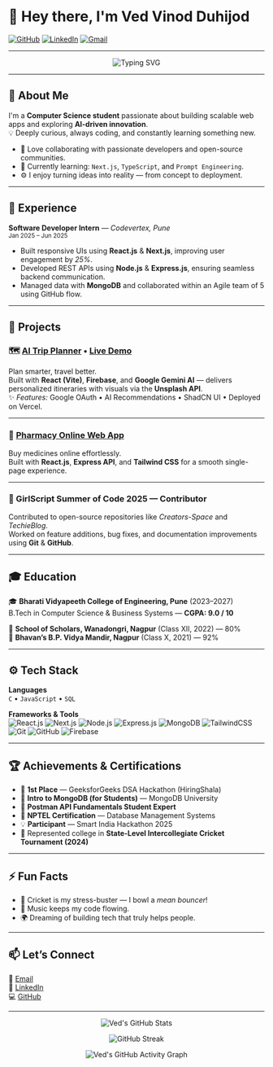 # 👋 Hey there, I'm **Ved Vinod Duhijod**

[![GitHub](https://img.shields.io/badge/GitHub-vedduhijod-181717?style=flat&logo=github)](https://github.com/vedduhijod)
[![LinkedIn](https://img.shields.io/badge/LinkedIn-vedduhijod-blue?style=flat&logo=linkedin)](https://linkedin.com/in/vedduhijod)
[![Gmail](https://img.shields.io/badge/Email-vedduhijod@gmail.com-D14836?style=flat&logo=gmail)](mailto:vedduhijod@gmail.com)

---

<p align="center">
  <img src="https://readme-typing-svg.demolab.com?font=Fira+Code&duration=2200&pause=1000&color=F7971E&center=true&vCenter=true&width=480&lines=Full-Stack+Developer+💻;AI+Explorer+🤖;Cricket+Fan+🏏;Lifelong+Learner+🚀" alt="Typing SVG" />
</p>

---

## 🚀 About Me

I'm a **Computer Science student** passionate about building scalable web apps and exploring **AI-driven innovation**.  
💡 Deeply curious, always coding, and constantly learning something new.

- 🤝 Love collaborating with passionate developers and open-source communities.  
- 🧠 Currently learning: `Next.js`, `TypeScript`, and `Prompt Engineering`.  
- ⚙️ I enjoy turning ideas into reality — from concept to deployment.

---

## 💼 Experience

**Software Developer Intern** — *Codevertex, Pune*  
<sub>Jan 2025 – Jun 2025</sub>  

- Built responsive UIs using **React.js** & **Next.js**, improving user engagement by *25%*.  
- Developed REST APIs using **Node.js** & **Express.js**, ensuring seamless backend communication.  
- Managed data with **MongoDB** and collaborated within an Agile team of 5 using GitHub flow.

---

## 🧠 Projects

### 🗺️ [AI Trip Planner](https://github.com/vedduhijod/ai-trip-planner) • [Live Demo](#)
Plan smarter, travel better.  
Built with **React (Vite)**, **Firebase**, and **Google Gemini AI** — delivers personalized itineraries with visuals via the **Unsplash API**.  
✨ *Features:* Google OAuth • AI Recommendations • ShadCN UI • Deployed on Vercel.

---

### 💊 [Pharmacy Online Web App](https://github.com/vedduhijod/pharmacy-web-app)
Buy medicines online effortlessly.  
Built with **React.js**, **Express API**, and **Tailwind CSS** for a smooth single-page experience.

---

### 🧩 GirlScript Summer of Code 2025 — Contributor
Contributed to open-source repositories like *Creators-Space* and *TechieBlog*.  
Worked on feature additions, bug fixes, and documentation improvements using **Git** & **GitHub**.

---

## 🎓 Education

🎓 **Bharati Vidyapeeth College of Engineering, Pune** (2023–2027)  
B.Tech in Computer Science & Business Systems — **CGPA: 9.0 / 10**

🏫 **School of Scholars, Wanadongri, Nagpur** (Class XII, 2022) — 80%  
🏫 **Bhavan’s B.P. Vidya Mandir, Nagpur** (Class X, 2021) — 92%

---

## ⚙️ Tech Stack

**Languages**  
`C` • `JavaScript` • `SQL`

**Frameworks & Tools**  
![React.js](https://img.shields.io/badge/React-61DAFB?logo=react&logoColor=black)
![Next.js](https://img.shields.io/badge/Next.js-000000?logo=next.js&logoColor=white)
![Node.js](https://img.shields.io/badge/Node.js-339933?logo=node.js&logoColor=white)
![Express.js](https://img.shields.io/badge/Express.js-000000?logo=express&logoColor=white)
![MongoDB](https://img.shields.io/badge/MongoDB-47A248?logo=mongodb&logoColor=white)
![TailwindCSS](https://img.shields.io/badge/TailwindCSS-38B2AC?logo=tailwindcss&logoColor=white)
![Git](https://img.shields.io/badge/Git-F05032?logo=git&logoColor=white)
![GitHub](https://img.shields.io/badge/GitHub-181717?logo=github&logoColor=white)
![Firebase](https://img.shields.io/badge/Firebase-FFCA28?logo=firebase&logoColor=black)

---

## 🏆 Achievements & Certifications

- 🥇 **1st Place** — GeeksforGeeks DSA Hackathon (HiringShala)  
- 🥈 **Intro to MongoDB (for Students)** — MongoDB University  
- 🧩 **Postman API Fundamentals Student Expert**  
- 📜 **NPTEL Certification** — Database Management Systems  
- 💡 **Participant** — Smart India Hackathon 2025  
- 🏏 Represented college in **State-Level Intercollegiate Cricket Tournament (2024)**

---

## ⚡ Fun Facts

- 🏏 Cricket is my stress-buster — I bowl a *mean bouncer*!  
- 🎵 Music keeps my code flowing.  
- 🌍 Dreaming of building tech that truly helps people.

---

## 📫 Let’s Connect

📧 [Email](mailto:vedduhijod@gmail.com)  
💼 [LinkedIn](https://linkedin.com/in/vedduhijod)  
💻 [GitHub](https://github.com/vedduhijod)

---

<p align="center">
  <img src="https://github-readme-stats.vercel.app/api?username=vedduhijod&show_icons=true&theme=radical" alt="Ved's GitHub Stats" />
</p>

<p align="center">
  <img src="https://streak-stats.demolab.com?user=vedduhijod&theme=radical&hide_border=true" alt="GitHub Streak" />
</p>

<p align="center">
  <img src="https://github-readme-activity-graph.vercel.app/graph?username=vedduhijod&theme=react-dark&hide_border=true" alt="Ved's GitHub Activity Graph" />
</p>
